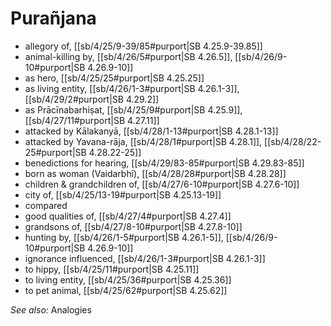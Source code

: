 # Purañjana

* allegory of, [[sb/4/25/9-39/85#purport|SB 4.25.9-39.85]]
* animal-killing by, [[sb/4/26/5#purport|SB 4.26.5]], [[sb/4/26/9-10#purport|SB 4.26.9-10]]
* as hero, [[sb/4/25/25#purport|SB 4.25.25]]
* as living entity, [[sb/4/26/1-3#purport|SB 4.26.1-3]], [[sb/4/29/2#purport|SB 4.29.2]]
* as Prācīnabarhiṣat, [[sb/4/25/9#purport|SB 4.25.9]], [[sb/4/27/11#purport|SB 4.27.11]]
* attacked by Kālakanyā, [[sb/4/28/1-13#purport|SB 4.28.1-13]]
* attacked by Yavana-rāja, [[sb/4/28/1#purport|SB 4.28.1]], [[sb/4/28/22-25#purport|SB 4.28.22-25]]
* benedictions for hearing, [[sb/4/29/83-85#purport|SB 4.29.83-85]]
* born as woman (Vaidarbhī), [[sb/4/28/28#purport|SB 4.28.28]]
* children & grandchildren of, [[sb/4/27/6-10#purport|SB 4.27.6-10]]
* city of, [[sb/4/25/13-19#purport|SB 4.25.13-19]]
* compared
* good qualities of, [[sb/4/27/4#purport|SB 4.27.4]]
* grandsons of, [[sb/4/27/8-10#purport|SB 4.27.8-10]]
* hunting by, [[sb/4/26/1-5#purport|SB 4.26.1-5]], [[sb/4/26/9-10#purport|SB 4.26.9-10]]
* ignorance influenced, [[sb/4/26/1-3#purport|SB 4.26.1-3]]
* to hippy, [[sb/4/25/11#purport|SB 4.25.11]]
* to living entity, [[sb/4/25/36#purport|SB 4.25.36]]
* to pet animal, [[sb/4/25/62#purport|SB 4.25.62]]

*See also:* Analogies
